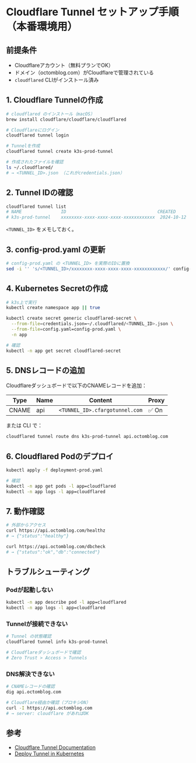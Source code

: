 # Cloudflare Tunnel セットアップ手順（本番環境用）

## 前提条件

- Cloudflareアカウント（無料プランでOK）
- ドメイン（octomblog.com）がCloudflareで管理されている
- `cloudflared` CLIがインストール済み

## 1. Cloudflare Tunnelの作成

```bash
# cloudflared のインストール（macOS）
brew install cloudflare/cloudflare/cloudflared

# Cloudflareにログイン
cloudflared tunnel login

# Tunnelを作成
cloudflared tunnel create k3s-prod-tunnel

# 作成されたファイルを確認
ls ~/.cloudflared/
# → <TUNNEL_ID>.json （これがcredentials.json）
```

## 2. Tunnel IDの確認

```bash
cloudflared tunnel list
# NAME               ID                                   CREATED
# k3s-prod-tunnel    xxxxxxxx-xxxx-xxxx-xxxx-xxxxxxxxxxxx  2024-10-12
```

`<TUNNEL_ID>` をメモしておく。

## 3. config-prod.yaml の更新

```bash
# config-prod.yaml の <TUNNEL_ID> を実際のIDに置換
sed -i '' 's/<TUNNEL_ID>/xxxxxxxx-xxxx-xxxx-xxxx-xxxxxxxxxxxx/' config-prod.yaml
```

## 4. Kubernetes Secretの作成

```bash
# k3s上で実行
kubectl create namespace app || true

kubectl create secret generic cloudflared-secret \
  --from-file=credentials.json=~/.cloudflared/<TUNNEL_ID>.json \
  --from-file=config.yaml=config-prod.yaml \
  -n app

# 確認
kubectl -n app get secret cloudflared-secret
```

## 5. DNSレコードの追加

Cloudflareダッシュボードで以下のCNAMEレコードを追加：

| Type  | Name | Content                                    | Proxy |
|-------|------|--------------------------------------------|-------|
| CNAME | api  | `<TUNNEL_ID>.cfargotunnel.com`             | ✅ On |

または CLI で：

```bash
cloudflared tunnel route dns k3s-prod-tunnel api.octomblog.com
```

## 6. Cloudflared Podのデプロイ

```bash
kubectl apply -f deployment-prod.yaml

# 確認
kubectl -n app get pods -l app=cloudflared
kubectl -n app logs -l app=cloudflared
```

## 7. 動作確認

```bash
# 外部からアクセス
curl https://api.octomblog.com/healthz
# → {"status":"healthy"}

curl https://api.octomblog.com/dbcheck
# → {"status":"ok","db":"connected"}
```

## トラブルシューティング

### Podが起動しない

```bash
kubectl -n app describe pod -l app=cloudflared
kubectl -n app logs -l app=cloudflared
```

### Tunnelが接続できない

```bash
# Tunnel の状態確認
cloudflared tunnel info k3s-prod-tunnel

# Cloudflareダッシュボードで確認
# Zero Trust > Access > Tunnels
```

### DNS解決できない

```bash
# CNAMEレコードの確認
dig api.octomblog.com

# Cloudflare経由か確認（プロキシON）
curl -I https://api.octomblog.com
# → server: cloudflare があればOK
```

## 参考

- [Cloudflare Tunnel Documentation](https://developers.cloudflare.com/cloudflare-one/connections/connect-apps/)
- [Deploy Tunnel in Kubernetes](https://developers.cloudflare.com/cloudflare-one/connections/connect-apps/install-and-setup/tunnel-guide/kubernetes/)
